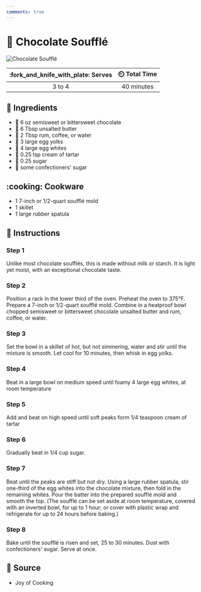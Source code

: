 ```yaml
---
comments: true
---
```

# :custard: Chocolate Soufflé

![Chocolate Soufflé](../assets/images/chocolate-soufflé.jpg)

| :fork_and_knife_with_plate: Serves | :timer_clock: Total Time |
|:----------------------------------:|:-----------------------: |
| 3 to 4 | 40 minutes |

## :salt: Ingredients

- :chocolate_bar: 6 oz semisweet or bittersweet chocolate
- :butter: 6 Tbsp unsalted butter
- :tumbler_glass: 2 Tbsp rum, coffee, or water
- :egg: 3 large egg yolks
- :egg: 4 large egg whites
- :rice: 0.25 tsp cream of tartar
- :candy: 0.25 sugar
- :candy: some confectioners' sugar

## :cooking: Cookware

- 1 7-inch or 1/2-quart soufflé mold
- 1 skillet
- 1 large rubber spatula

## :pencil: Instructions

### Step 1

Unlike most chocolate soufflés, this is made without milk or starch. It is light yet moist, with an exceptional
chocolate taste.

### Step 2

Position a rack in the lower third of the oven. Preheat the oven to 375°F. Prepare a 7-inch or 1/2-quart soufflé mold.
Combine in a heatproof bowl chopped semisweet or bittersweet chocolate unsalted butter and rum, coffee, or water.

### Step 3

Set the bowl in a skillet of hot, but not simmering, water and stir until the mixture is smooth. Let cool for 10
minutes, then whisk in egg yolks.

### Step 4

Beat in a large bowl on medium speed until foamy 4 large egg whites, at room temperature

### Step 5

Add and beat on high speed until soft peaks form 1/4 teaspoon cream of tartar

### Step 6

Gradually beat in 1/4 cup sugar.

### Step 7

Beat until the peaks are stiff but not dry. Using a large rubber spatula, stir one-third of the egg whites into the
chocolate mixture, then fold in the remaining whites. Pour the batter into the prepared soufflé mold and smooth the
top. (The soufflé can be set aside at room temperature, covered with an inverted bowl, for up to 1 hour; or cover with
plastic wrap and refrigerate for up to 24 hours before baking.)

### Step 8

Bake until the soufflé is risen and set, 25 to 30 minutes. Dust with confectioners' sugar. Serve at once.

## :link: Source

- Joy of Cooking
